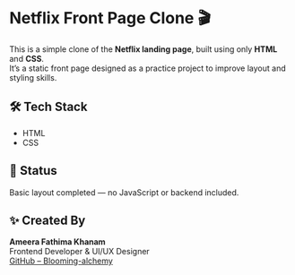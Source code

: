 # Netflix Front Page Clone 🎬

This is a simple clone of the **Netflix landing page**, built using only **HTML** and **CSS**.  
It’s a static front page designed as a practice project to improve layout and styling skills.

## 🛠 Tech Stack

- HTML  
- CSS  

## 🚧 Status

Basic layout completed — no JavaScript or backend included.

## ✨ Created By

**Ameera Fathima Khanam**  
Frontend Developer & UI/UX Designer  
[GitHub – Blooming-alchemy](https://github.com/Blooming-alchemy)
